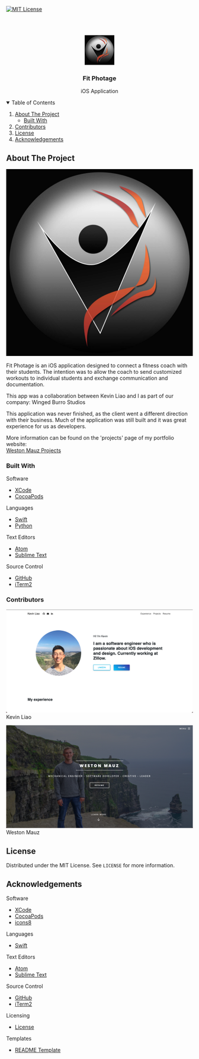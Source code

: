 <!-- PROJECT SHIELDS -->

[![MIT License][license-shield]][license-url]
<br />
<br />



<!-- PROJECT LOGO -->
<br />
<p align="center">
  <a href="https://github.com/wingedburro/FitPhotage">
    <img src="Images/liv-fit-logo.jpg" alt="Logo" width="80" height="80">
  </a>

  <h3 align="center">Fit Photage</h3>

  <p align="center">
    iOS Application
  </p>
</p>



<!-- TABLE OF CONTENTS -->
<details open="open">
  <summary>Table of Contents</summary>
  <ol>
    <li>
      <a href="#about-the-project">About The Project</a>
      <ul>
        <li><a href="#built-with">Built With</a></li>
      </ul>
    </li>
    <li><a href="#contributors">Contributors</a></li>
    <li><a href="#license">License</a></li>
    <li><a href="#acknowledgements">Acknowledgements</a></li>
  </ol>
</details>



<!-- ABOUT THE PROJECT -->
## About The Project

![Fit Photage Logo][product-screenshot]

Fit Photage is an iOS application designed to connect a fitness coach with their students. The intention was to allow the coach to send customized workouts to individual students and exchange communication and documentation.

This app was a collaboration between Kevin Liao and I as part of our company: Winged Burro Studios

This application was never finished, as the client went a different direction with their business. Much of the application was still built and it was great experience for us as developers.

More information can be found on the 'projects' page of my portfolio website:
<br />
[Weston Mauz Projects](https://wmauz677.github.io/Mauz-Portfolio-Web/projects.html)

### Built With

Software
* [XCode](https://developer.apple.com/xcode/)
* [CocoaPods](https://cocoapods.org)

Languages
* [Swift](https://developer.apple.com/swift/)
* [Python](https://www.python.org)

Text Editors
* [Atom](https://atom.io)
* [Sublime Text](https://www.sublimetext.com)

Source Control
* [GitHub](https://github.com)
* [iTerm2](https://iterm2.com)

### Contributors

![MyCaddie Website Screenshot][liao-screenshot]
Kevin Liao
<br/>

![MyCaddie Website Screenshot][mauz-screenshot]
Weston Mauz

<!-- LICENSE -->
## License

Distributed under the MIT License. See `LICENSE` for more information.


<!-- ACKNOWLEDGEMENTS -->
## Acknowledgements

Software
* [XCode](https://developer.apple.com/xcode/)
* [CocoaPods](https://cocoapods.org)
* [icons8](https://icons8.com)

Languages
* [Swift](https://developer.apple.com/swift/)

Text Editors
* [Atom](https://atom.io)
* [Sublime Text](https://www.sublimetext.com)

Source Control
* [GitHub](https://github.com)
* [iTerm2](https://iterm2.com)

Licensing
* [License](https://opensource.org/licenses/MIT)

Templates
* [README Template](https://github.com/othneildrew/Best-README-Template)





<!-- MARKDOWN LINKS & IMAGES -->
[status-shield]: https://img.shields.io/website?down_color=lightgrey&down_message=offline&style=for-the-badge&up_color=green&up_message=online&url=https%3A%2F%2Fwmauz677.github.io%2FMyCaddie-Web%2F
[status-link]: https://wmauz677.github.io/MyCaddie-Web/
[license-shield]: https://img.shields.io/github/license/wmauz677/Gaming-Glove?color=red&style=for-the-badge
[license-url]: https://github.com/wmauz677/Gaming-Glove/blob/master/LICENSE
[product-screenshot]: Images/liv-fit-logo.jpg
[liao-screenshot]: Images/liao-screenshot.png
[mauz-screenshot]: Images/mauz-screenshot.png
